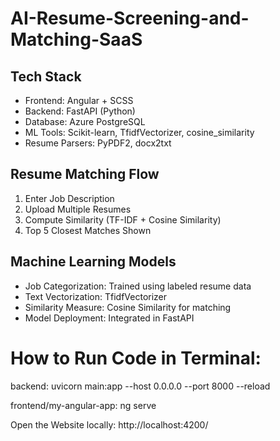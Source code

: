 # AI-Resume-Screening-and-Matching-SaaS

## Tech Stack

- Frontend: Angular + SCSS
- Backend: FastAPI (Python)
- Database: Azure PostgreSQL
- ML Tools: Scikit-learn, TfidfVectorizer, cosine_similarity
- Resume Parsers: PyPDF2, docx2txt

## Resume Matching Flow

1. Enter Job Description
2. Upload Multiple Resumes
3. Compute Similarity (TF-IDF + Cosine Similarity)
4. Top 5 Closest Matches Shown

## Machine Learning Models

- Job Categorization: Trained using labeled resume data
- Text Vectorization: TfidfVectorizer
- Similarity Measure: Cosine Similarity for matching
- Model Deployment: Integrated in FastAPI

# How to Run Code in Terminal:

backend: uvicorn main:app --host 0.0.0.0 --port 8000 --reload

frontend/my-angular-app: ng serve

Open the Website locally: http://localhost:4200/







